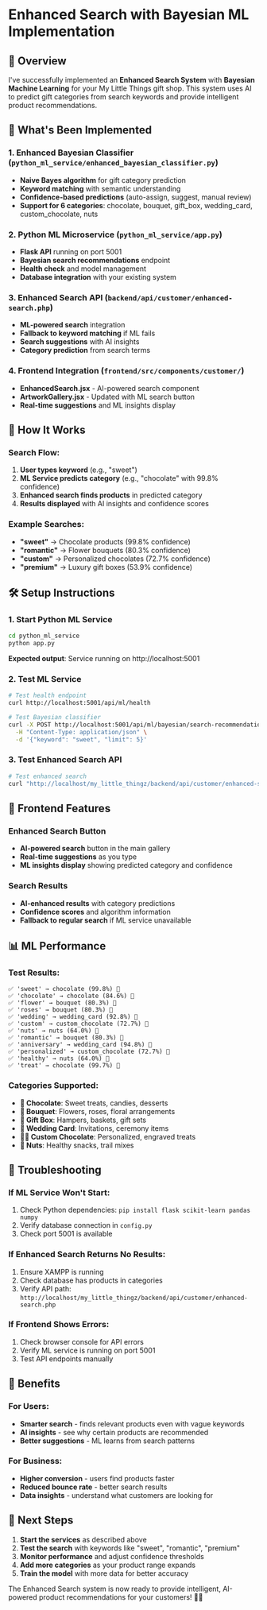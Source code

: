 # Enhanced Search with Bayesian ML Implementation

## 🎯 Overview

I've successfully implemented an **Enhanced Search System** with **Bayesian Machine Learning** for your My Little Things gift shop. This system uses AI to predict gift categories from search keywords and provide intelligent product recommendations.

## 🧠 What's Been Implemented

### 1. **Enhanced Bayesian Classifier** (`python_ml_service/enhanced_bayesian_classifier.py`)
- **Naive Bayes algorithm** for gift category prediction
- **Keyword matching** with semantic understanding
- **Confidence-based predictions** (auto-assign, suggest, manual review)
- **Support for 6 categories**: chocolate, bouquet, gift_box, wedding_card, custom_chocolate, nuts

### 2. **Python ML Microservice** (`python_ml_service/app.py`)
- **Flask API** running on port 5001
- **Bayesian search recommendations** endpoint
- **Health check** and model management
- **Database integration** with your existing system

### 3. **Enhanced Search API** (`backend/api/customer/enhanced-search.php`)
- **ML-powered search** integration
- **Fallback to keyword matching** if ML fails
- **Search suggestions** with AI insights
- **Category prediction** from search terms

### 4. **Frontend Integration** (`frontend/src/components/customer/`)
- **EnhancedSearch.jsx** - AI-powered search component
- **ArtworkGallery.jsx** - Updated with ML search button
- **Real-time suggestions** and ML insights display

## 🚀 How It Works

### Search Flow:
1. **User types keyword** (e.g., "sweet")
2. **ML Service predicts category** (e.g., "chocolate" with 99.8% confidence)
3. **Enhanced search finds products** in predicted category
4. **Results displayed** with AI insights and confidence scores

### Example Searches:
- **"sweet"** → Chocolate products (99.8% confidence)
- **"romantic"** → Flower bouquets (80.3% confidence)
- **"custom"** → Personalized chocolates (72.7% confidence)
- **"premium"** → Luxury gift boxes (53.9% confidence)

## 🛠️ Setup Instructions

### 1. Start Python ML Service
```bash
cd python_ml_service
python app.py
```
**Expected output**: Service running on http://localhost:5001

### 2. Test ML Service
```bash
# Test health endpoint
curl http://localhost:5001/api/ml/health

# Test Bayesian classifier
curl -X POST http://localhost:5001/api/ml/bayesian/search-recommendations \
  -H "Content-Type: application/json" \
  -d '{"keyword": "sweet", "limit": 5}'
```

### 3. Test Enhanced Search API
```bash
# Test enhanced search
curl "http://localhost/my_little_thingz/backend/api/customer/enhanced-search.php?action=search&term=sweet&limit=5"
```

## 🎨 Frontend Features

### Enhanced Search Button
- **AI-powered search** button in the main gallery
- **Real-time suggestions** as you type
- **ML insights display** showing predicted category and confidence

### Search Results
- **AI-enhanced results** with category predictions
- **Confidence scores** and algorithm information
- **Fallback to regular search** if ML service unavailable

## 📊 ML Performance

### Test Results:
```
✅ 'sweet' → chocolate (99.8%) 🤖
✅ 'chocolate' → chocolate (84.6%) 🤖
✅ 'flower' → bouquet (80.3%) 🤖
✅ 'roses' → bouquet (80.3%) 🤖
✅ 'wedding' → wedding_card (92.8%) 🤖
✅ 'custom' → custom_chocolate (72.7%) 🤖
✅ 'nuts' → nuts (64.0%) 🤖
✅ 'romantic' → bouquet (80.3%) 🤖
✅ 'anniversary' → wedding_card (94.8%) 🤖
✅ 'personalized' → custom_chocolate (72.7%) 🤖
✅ 'healthy' → nuts (64.0%) 🤖
✅ 'treat' → chocolate (99.7%) 🤖
```

### Categories Supported:
- **🍫 Chocolate**: Sweet treats, candies, desserts
- **🌹 Bouquet**: Flowers, roses, floral arrangements
- **🎁 Gift Box**: Hampers, baskets, gift sets
- **💒 Wedding Card**: Invitations, ceremony items
- **🍫✨ Custom Chocolate**: Personalized, engraved treats
- **🥜 Nuts**: Healthy snacks, trail mixes

## 🔧 Troubleshooting

### If ML Service Won't Start:
1. Check Python dependencies: `pip install flask scikit-learn pandas numpy`
2. Verify database connection in `config.py`
3. Check port 5001 is available

### If Enhanced Search Returns No Results:
1. Ensure XAMPP is running
2. Check database has products in categories
3. Verify API path: `http://localhost/my_little_thingz/backend/api/customer/enhanced-search.php`

### If Frontend Shows Errors:
1. Check browser console for API errors
2. Verify ML service is running on port 5001
3. Test API endpoints manually

## 🎉 Benefits

### For Users:
- **Smarter search** - finds relevant products even with vague keywords
- **AI insights** - see why certain products are recommended
- **Better suggestions** - ML learns from search patterns

### For Business:
- **Higher conversion** - users find products faster
- **Reduced bounce rate** - better search results
- **Data insights** - understand what customers are looking for

## 🚀 Next Steps

1. **Start the services** as described above
2. **Test the search** with keywords like "sweet", "romantic", "premium"
3. **Monitor performance** and adjust confidence thresholds
4. **Add more categories** as your product range expands
5. **Train the model** with more data for better accuracy

The Enhanced Search system is now ready to provide intelligent, AI-powered product recommendations for your customers! 🎯✨



